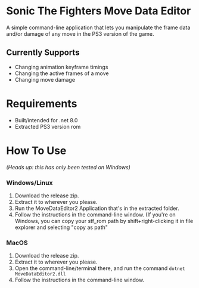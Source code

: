 # Sonic The Fighters Move Data Editor

A simple command-line application that lets you manipulate the frame data and/or damage of any move in the PS3 version of the game.

## Currently Supports 
* Changing animation keyframe timings
* Changing the active frames of a move
* Changing move damage


# Requirements
* Built/intended for .net 8.0
* Extracted PS3 version rom

# How To Use
*(Heads up: this has only been tested on Windows)*

### Windows/Linux
1. Download the release zip.
2. Extract it to wherever you please.
3. Run the MoveDataEditor2 Application that's in the extracted folder.
4. Follow the instructions in the command-line window.
(If you're on Windows, you can copy your stf_rom path by shift+right-clicking it in file explorer and selecting "copy as path"

### MacOS
1. Download the release zip.
2. Extract it to wherever you please.
3. Open the command-line/terminal there, and run the command `dotnet MoveDataEditor2.dll`
4. Follow the instructions in the command-line window.

